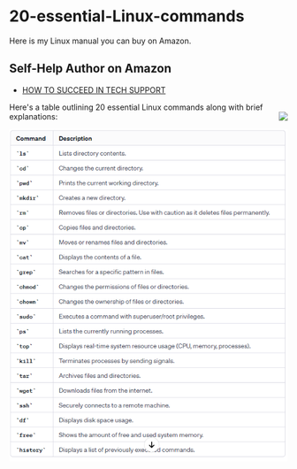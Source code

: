 # 20-essential-Linux-commands
Here is my Linux manual you can buy on Amazon.
## Self-Help Author on Amazon
- [HOW TO SUCCEED IN TECH SUPPORT](https://a.co/d/iOWhCS9)


Here's a table outlining 20 essential Linux commands along with brief explanations:
<img align="right" src="https://visitor-badge.laobi.icu/badge?page_id=noetovar5.20-essential-Linux-commands"/>



<p align="center">
  <a href="https://skillicons.dev">
    <img src="https://github.com/noetovar5/20-essential-Linux-commands/blob/main/20%20linux%20commands%20you%20must%20know.png?raw=true" />
  </a>
</p>

